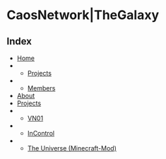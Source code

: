 # CaosNetwork|TheGalaxy
## Index
- [Home](README.md)
- - [Projects](doc/home/projects.md)
- - [Members](doc/home/member.md)
- [About](doc/about.md)
- [Projects](doc/project.md)
- - [VN01](doc/project/vn01.md)
- - [InControl](doc/project/incontrol.md)
- - [The Universe (Minecraft-Mod)](doc/project/theuniverse.md)
